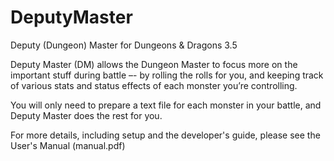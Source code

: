 # DeputyMaster
Deputy (Dungeon) Master for Dungeons &amp; Dragons 3.5

Deputy Master (DM) allows the Dungeon Master to focus more on the important stuff during battle –- by rolling the rolls for you, and keeping track of various stats and status effects of each monster you’re controlling. 

You will only need to prepare a text file for each monster in your battle, and Deputy Master does the rest for you.

For more details, including setup and the developer's guide, please see the User's Manual (manual.pdf)
